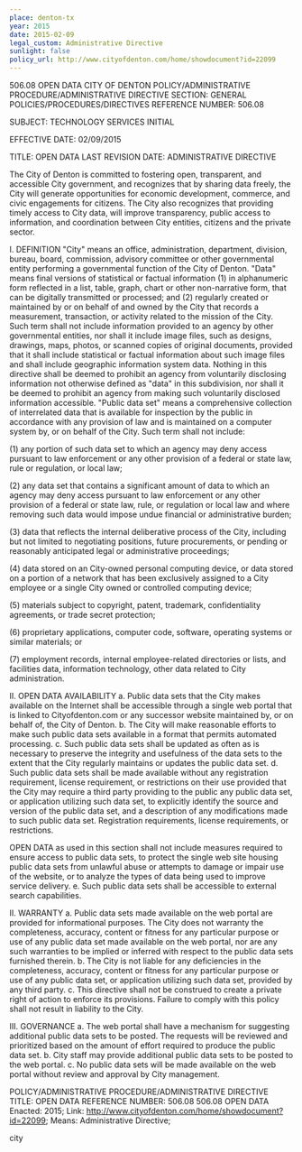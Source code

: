 ```yaml
---
place: denton-tx
year: 2015
date: 2015-02-09
legal_custom: Administrative Directive
sunlight: false
policy_url: http://www.cityofdenton.com/home/showdocument?id=22099
---
```


<p/> <p>506.08 OPEN DATA CITY OF DENTON POLICY/ADMINISTRATIVE PROCEDURE/ADMINISTRATIVE DIRECTIVE SECTION: GENERAL POLICIES/PROCEDURES/DIRECTIVES REFERENCE NUMBER: 506.08 
<p> SUBJECT: TECHNOLOGY SERVICES INITIAL </p><p> EFFECTIVE DATE: 02/09/2015 </p><p> TITLE: OPEN DATA LAST REVISION DATE: ADMINISTRATIVE DIRECTIVE </p>
<p><span class="g-goals-and-values">The City of Denton is committed to fostering open, transparent, and accessible City government, and recognizes that by sharing data freely, the City will generate opportunities for economic development, commerce, and civic engagements for citizens. The City also recognizes that providing timely access to City data, will improve transparency, public access to information, and coordination between City entities, citizens and the private sector.</span> </p>
<p>I. DEFINITION "City" means an office, administration, department, division, bureau, board, commission, advisory committee or other governmental entity performing a governmental function of the City of Denton. <span class="def-data">"Data" means final versions of statistical or factual information (1) in alphanumeric form reflected in a list, table, graph, chart or other non-narrative form, that can be digitally transmitted or processed; and (2) regularly created or maintained by or on behalf of and owned by the City that records a measurement, transaction, or activity related to the mission of the City. Such term shall not include information provided to an agency by other governmental entities, nor shall it include image files, such as designs, drawings, maps, photos, or scanned copies of original documents, provided that it shall include statistical or factual information about such image files and shall include geographic information system data. Nothing in this directive shall be deemed to prohibit an agency from voluntarily disclosing information not otherwise defined as "data" in this subdivision, nor shall it be </span>deemed to prohibit an agency from making such voluntarily disclosed information accessible. <span class="def-public">"Public data set" means a comprehensive collection of interrelated data that is available for inspection by the public in accordance with any provision of law and is maintained on a computer system by, or on behalf of the City. <span class="g-sensitive-information">Such term shall not include:</span></span> 

 <p><span class="def-public"><span class="g-sensitive-information">(1) any portion of such data set to which an agency may deny access pursuant to law enforcement or any other provision of a federal or state law, rule or regulation, or local law;</span></span> </p>
<p> <span class="def-public"><span class="g-sensitive-information">(2) any data set that contains a significant amount of data to which an agency may deny access pursuant to law enforcement or any other provision of a federal or state law, rule, or regulation or local law and where removing such data would impose undue financial or administrative burden;</span></span> </p>
<p><span class="def-public"><span class="g-sensitive-information">(3) data that reflects the internal deliberative process of the City, including but not limited to negotiating positions, future procurements, or pending or reasonably anticipated legal or administrative proceedings;</span></span> </p>
<p><span class="def-public"><span class="g-sensitive-information">(4) data stored on an City-owned personal computing device, or data stored on a portion of a network that has been exclusively assigned to a City employee or a single City owned or controlled computing device;</span></span> </p>
<p><span class="def-public"><span class="g-sensitive-information">(5) materials subject to copyright, patent, trademark, confidentiality agreements, or trade secret protection;</span></span></p>
<p><span class="def-public"><span class="g-sensitive-information"><span class="g-open-code">(6) proprietary applications, computer code, software, operating systems or similar materials;</span></span></span> or </p>
<p><span class="def-public"><span class="g-sensitive-information">(7) employment records, internal employee-related directories or lists, and facilities data, information technology, other data related to City administration.</span></span> </p>
<p>II. <span class="g-data-portals-and-websites">OPEN DATA AVAILABILITY a. Public data sets that the City makes available on the Internet shall be accessible through a single web portal that is linked to Cityofdenton.com or any successor website maintained by, or on behalf of, the City of Denton.</span> b. <span class="g-open-formats">The City will make reasonable efforts to make such public data sets available in a format that permits automated processing.</span> c. <span class="g-real-time-updates">Such public data sets shall be updated as often as is necessary to preserve the integrity and usefulness of the data sets to the extent that the City regularly maintains or updates the public data set.</span> d. <span class="g-license-free">Such public data sets shall be made available without any registration requirement, license requirement, or restrictions on their use <span class="g-citations">provided that the City may require a third party providing to the public any public data set, or application utilizing such data set, to explicitly identify the source and version of the public data set, and a description of any modifications made to such public data set. </span>Registration requirements, license requirements, or restrictions</span>.
</p>
<p> OPEN DATA <span class="g-license-free">as used in this section shall not include measures required to ensure access to public data sets, to protect the single web site housing public data sets from unlawful abuse or attempts to damage or impair use of the website, or to analyze the types of data being used to improve service delivery.</span> e. Such public data sets shall be accessible to external search capabilities. </p>
<p>II. WARRANTY a. Public data sets made available on the web portal are provided for informational purposes. The City does not warranty the completeness, accuracy, content or fitness for any particular purpose or use of any public data set made available on the web portal, nor are any such warranties to be implied or inferred with respect to the public data sets furnished therein. b. The City is not liable for any deficiencies in the completeness, accuracy, content or fitness for any particular purpose or use of any public data set, or application utilizing such data set, provided by any third party. c. This directive shall not be construed to create a private right of action to enforce its provisions. Failure to comply with this policy shall not result in liability to the City. </p>
<p>III. GOVERNANCE a. <span class="g-prioritization"><span class="g-public-participation">The web portal shall have a mechanism for suggesting additional public data sets to be posted. The requests will be reviewed and prioritized based on the amount of effort required to produce the public data set</span>.</span> b. City staff may provide additional public data sets to be posted to the web portal. c. No public data sets will be made available on the web portal without review and approval by City management. </p>
</p>
<history>
 

POLICY/ADMINISTRATIVE PROCEDURE/ADMINISTRATIVE DIRECTIVE 
TITLE: OPEN DATA REFERENCE NUMBER: 506.08 506.08 OPEN DATA
Enacted: 2015; 
Link: http://www.cityofdenton.com/home/showdocument?id=22099;
Means: Administrative Directive;

</history>

<tags>

<tag>city</tag>



</tags>
</p>
